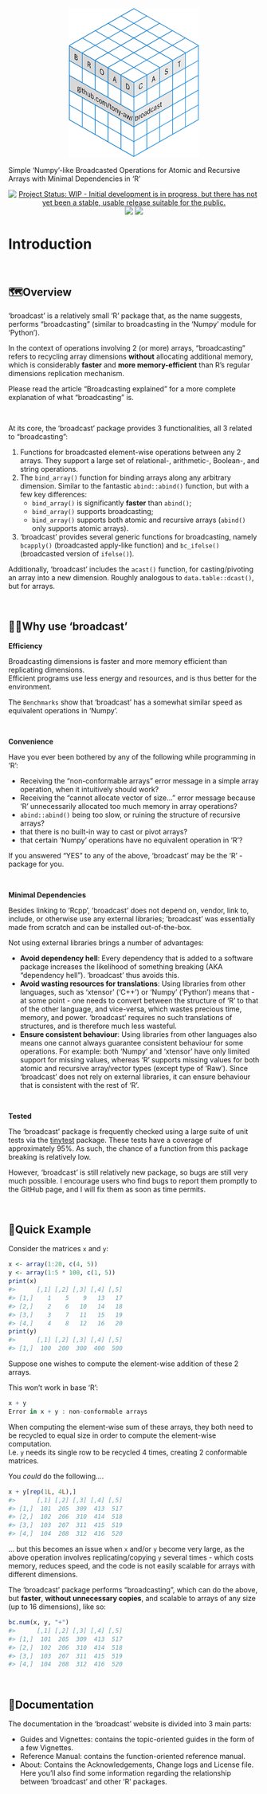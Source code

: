 
<p align="center">

<img src="man/figures/broadcast.png" height="300"/>

</p>
<p align="center">

Simple ‘Numpy’-like Broadcasted Operations for Atomic and Recursive
Arrays with Minimal Dependencies in ‘R’

</p>
<!-- badges: start -->
<center>

[![Project Status: WIP - Initial development is in progress, but there
has not yet been a stable, usable release suitable for the
public.](https://www.repostatus.org/badges/latest/wip.svg)](https://www.repostatus.org/#wip)
[![](https://img.shields.io/badge/lifecycle-experimental-orange.svg)](https://lifecycle.r-lib.org/articles/stages.html#experimental)
[![](https://img.shields.io/badge/ORCID-0000--0001--9498--8379-green.svg)](https://orcid.org/0000-0001-9498-8379)

</center>
<!-- badges: end -->

# Introduction

 

## 🗺️Overview

‘broadcast’ is a relatively small ‘R’ package that, as the name
suggests, performs “broadcasting” (similar to broadcasting in the
‘Numpy’ module for ‘Python’).

In the context of operations involving 2 (or more) arrays,
“broadcasting” refers to recycling array dimensions **without**
allocating additional memory, which is considerably **faster** and
**more memory-efficient** than R’s regular dimensions replication
mechanism.

Please read the article “Broadcasting explained” for a more complete
explanation of what “broadcasting” is.

 

At its core, the ‘broadcast’ package provides 3 functionalities, all 3
related to “broadcasting”:

1.  Functions for broadcasted element-wise operations between any 2
    arrays. They support a large set of relational-, arithmetic-,
    Boolean-, and string operations.
2.  The `bind_array()` function for binding arrays along any arbitrary
    dimension. Similar to the fantastic `abind::abind()` function, but
    with a few key differences:
    - `bind_array()` is significantly **faster** than `abind()`;
    - `bind_array()` supports broadcasting;
    - `bind_array()` supports both atomic and recursive arrays
      (`abind()` only supports atomic arrays).
3.  ‘broadcast’ provides several generic functions for broadcasting,
    namely `bcapply()` (broadcasted apply-like function) and
    `bc_ifelse()` (broadcasted version of `ifelse()`).

Additionally, ‘broadcast’ includes the `acast()` function, for
casting/pivoting an array into a new dimension. Roughly analogous to
`data.table::dcast()`, but for arrays.

 

## 🤷🏽Why use ‘broadcast’

**Efficiency**

Broadcasting dimensions is faster and more memory efficient than
replicating dimensions.  
Efficient programs use less energy and resources, and is thus better for
the environment.  

The `Benchmarks` show that ‘broadcast’ has a somewhat similar speed as
equivalent operations in ‘Numpy’.

 

**Convenience**

Have you ever been bothered by any of the following while programming in
‘R’:

- Receiving the “non-conformable arrays” error message in a simple array
  operation, when it intuitively should work?
- Receiving the “cannot allocate vector of size…” error message because
  ‘R’ unnecessarily allocated too much memory in array operations?
- `abind::abind()` being too slow, or ruining the structure of recursive
  arrays?
- that there is no built-in way to cast or pivot arrays?
- that certain ‘Numpy’ operations have no equivalent operation in ‘R’?

If you answered “YES” to any of the above, ‘broadcast’ may be the ‘R’ -
package for you.

 

**Minimal Dependencies**

Besides linking to ‘Rcpp’, ‘broadcast’ does not depend on, vendor, link
to, include, or otherwise use any external libraries; ‘broadcast’ was
essentially made from scratch and can be installed out-of-the-box.

Not using external libraries brings a number of advantages:

- **Avoid dependency hell**: Every dependency that is added to a
  software package increases the likelihood of something breaking (AKA
  “dependency hell”). ‘broadcast’ thus avoids this.
- **Avoid wasting resources for translations**: Using libraries from
  other languages, such as ‘xtensor’ (‘C++’) or ‘Numpy’ (‘Python’) means
  that - at some point - one needs to convert between the structure of
  ‘R’ to that of the other language, and vice-versa, which wastes
  precious time, memory, and power. ‘broadcast’ requires no such
  translations of structures, and is therefore much less wasteful.
- **Ensure consistent behaviour**: Using libraries from other languages
  also means one cannot always guarantee consistent behaviour for some
  operations. For example: both ‘Numpy’ and ‘xtensor’ have only limited
  support for missing values, whereas ‘R’ supports missing values for
  both atomic and recursive array/vector types (except type of ‘Raw’).
  Since ‘broadcast’ does not rely on external libraries, it can ensure
  behaviour that is consistent with the rest of ‘R’.

 

**Tested**

The ‘broadcast’ package is frequently checked using a large suite of
unit tests via the [tinytest](https://github.com/markvanderloo/tinytest)
package. These tests have a coverage of approximately 95%. As such, the
chance of a function from this package breaking is relatively low.

However, ‘broadcast’ is still relatively new package, so bugs are still
very much possible. I encourage users who find bugs to report them
promptly to the GitHub page, and I will fix them as soon as time
permits.

 

## 🚀Quick Example

Consider the matrices `x` and `y`:

``` r
x <- array(1:20, c(4, 5))
y <- array(1:5 * 100, c(1, 5))
print(x)
#>      [,1] [,2] [,3] [,4] [,5]
#> [1,]    1    5    9   13   17
#> [2,]    2    6   10   14   18
#> [3,]    3    7   11   15   19
#> [4,]    4    8   12   16   20
print(y)
#>      [,1] [,2] [,3] [,4] [,5]
#> [1,]  100  200  300  400  500
```

Suppose one wishes to compute the element-wise addition of these 2
arrays.

This won’t work in base ‘R’:

``` r
x + y
Error in x + y : non-conformable arrays
```

When computing the element-wise sum of these arrays, they both need to
be recycled to equal size in order to compute the element-wise
computation.  
I.e. `y` needs its single row to be recycled 4 times, creating 2
conformable matrices.

You *could* do the following….

``` r
x + y[rep(1L, 4L),]
#>      [,1] [,2] [,3] [,4] [,5]
#> [1,]  101  205  309  413  517
#> [2,]  102  206  310  414  518
#> [3,]  103  207  311  415  519
#> [4,]  104  208  312  416  520
```

… but this becomes an issue when `x` and/or `y` become very large, as
the above operation involves replicating/copying `y` several times -
which costs memory, reduces speed, and the code is not easily scalable
for arrays with different dimensions.

The ‘broadcast’ package performs “broadcasting”, which can do the above,
but **faster**, **without unnecessary copies**, and scalable to arrays
of any size (up to 16 dimensions), like so:

``` r
bc.num(x, y, "+")
#>      [,1] [,2] [,3] [,4] [,5]
#> [1,]  101  205  309  413  517
#> [2,]  102  206  310  414  518
#> [3,]  103  207  311  415  519
#> [4,]  104  208  312  416  520
```

 

## 📖Documentation

The documentation in the ‘broadcast’ website is divided into 3 main
parts:

- Guides and Vignettes: contains the topic-oriented guides in the form
  of a few Vignettes.
- Reference Manual: contains the function-oriented reference manual.
- About: Contains the Acknowledgements, Change logs and License file.
  Here you’ll also find some information regarding the relationship
  between ‘broadcast’ and other ‘R’ packages.

   
